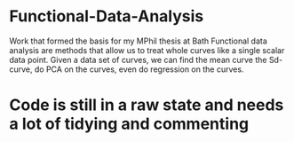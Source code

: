# Functional-Data-Analysis
Work that formed the basis for my MPhil thesis at Bath
Functional data analysis are methods that allow us to treat whole curves like a single scalar data point. Given a data set of curves, we can find the mean curve the Sd-curve, do PCA on the curves, even do regression on the curves. 

# Code is still in a raw state and needs a lot of tidying and commenting
